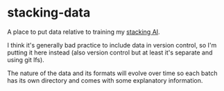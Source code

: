 # stacking-data

A place to put data relative to training my [stacking AI](https://github.com/voltrevo/turbostack).

I think it's generally bad practice to include data in version control, so I'm putting it here instead (also version control but at least it's separate and using git lfs).

The nature of the data and its formats will evolve over time so each batch has its own directory and comes with some explanatory information.
